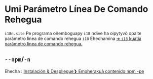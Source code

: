 # Umi Parámetro Línea De Comando Rehegua

`i18n.site` Pe programa oñemboguapy `i18` ndive ha oipytyvõ opaite parámetro línea de comando rehegua `i18` Ehechamína [➔ `i18` kuatia parámetro línea de comando rehegua.](/i18/cli)

## `--npm`/`-n`

Ehecha : [Instalación & Despliegue❯ Emoherakuã contenido npm -pe](/i18n.site/use#npm)